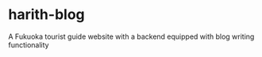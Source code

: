 # harith-blog
A Fukuoka tourist guide website with a backend equipped with blog writing functionality
